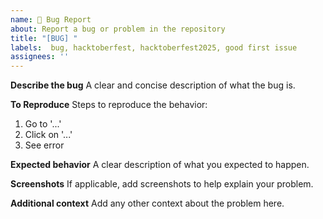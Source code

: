 ```yaml
---
name: 🐛 Bug Report
about: Report a bug or problem in the repository
title: "[BUG] "
labels:  bug, hacktoberfest, hacktoberfest2025, good first issue
assignees: ''
---
```


**Describe the bug**
A clear and concise description of what the bug is.

**To Reproduce**
Steps to reproduce the behavior:
1. Go to '...'
2. Click on '...'
3. See error

**Expected behavior**
A clear description of what you expected to happen.

**Screenshots**
If applicable, add screenshots to help explain your problem.

**Additional context**
Add any other context about the problem here.
